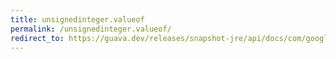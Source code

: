 ```yaml
---
title: unsignedinteger.valueof
permalink: /unsignedinteger.valueof/
redirect_to: https://guava.dev/releases/snapshot-jre/api/docs/com/google/common/primitives/UnsignedInteger.html#valueOf-long-
---
```

